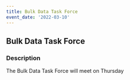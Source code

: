 ```yaml
---
title: Bulk Data Task Force
event_date: '2022-03-10'
---
```


## Bulk Data Task Force

### Description

The Bulk Data Task Force will meet on Thursday

